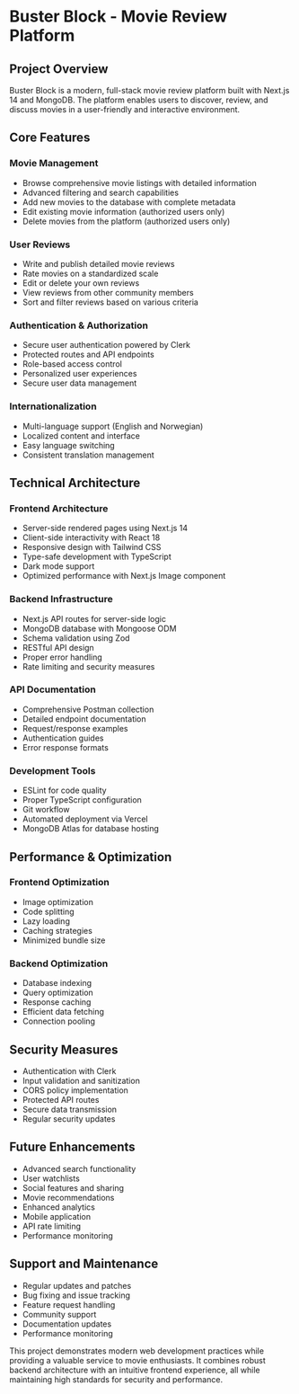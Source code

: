 # Buster Block - Movie Review Platform

## Project Overview

Buster Block is a modern, full-stack movie review platform built with Next.js 14 and MongoDB. The platform enables users to discover, review, and discuss movies in a user-friendly and interactive environment.

## Core Features

### Movie Management
- Browse comprehensive movie listings with detailed information
- Advanced filtering and search capabilities
- Add new movies to the database with complete metadata
- Edit existing movie information (authorized users only)
- Delete movies from the platform (authorized users only)

### User Reviews
- Write and publish detailed movie reviews
- Rate movies on a standardized scale
- Edit or delete your own reviews
- View reviews from other community members
- Sort and filter reviews based on various criteria

### Authentication & Authorization
- Secure user authentication powered by Clerk
- Protected routes and API endpoints
- Role-based access control
- Personalized user experiences
- Secure user data management

### Internationalization
- Multi-language support (English and Norwegian)
- Localized content and interface
- Easy language switching
- Consistent translation management

## Technical Architecture

### Frontend Architecture
- Server-side rendered pages using Next.js 14
- Client-side interactivity with React 18
- Responsive design with Tailwind CSS
- Type-safe development with TypeScript
- Dark mode support
- Optimized performance with Next.js Image component

### Backend Infrastructure
- Next.js API routes for server-side logic
- MongoDB database with Mongoose ODM
- Schema validation using Zod
- RESTful API design
- Proper error handling
- Rate limiting and security measures

### API Documentation
- Comprehensive Postman collection
- Detailed endpoint documentation
- Request/response examples
- Authentication guides
- Error response formats

### Development Tools
- ESLint for code quality
- Proper TypeScript configuration
- Git workflow
- Automated deployment via Vercel
- MongoDB Atlas for database hosting

## Performance & Optimization

### Frontend Optimization
- Image optimization
- Code splitting
- Lazy loading
- Caching strategies
- Minimized bundle size

### Backend Optimization
- Database indexing
- Query optimization
- Response caching
- Efficient data fetching
- Connection pooling

## Security Measures

- Authentication with Clerk
- Input validation and sanitization
- CORS policy implementation
- Protected API routes
- Secure data transmission
- Regular security updates

## Future Enhancements

- Advanced search functionality
- User watchlists
- Social features and sharing
- Movie recommendations
- Enhanced analytics
- Mobile application
- API rate limiting
- Performance monitoring

## Support and Maintenance

- Regular updates and patches
- Bug fixing and issue tracking
- Feature request handling
- Community support
- Documentation updates
- Performance monitoring

This project demonstrates modern web development practices while providing a valuable service to movie enthusiasts. It combines robust backend architecture with an intuitive frontend experience, all while maintaining high standards for security and performance.